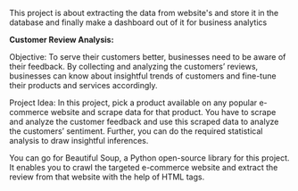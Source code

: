 This project is about extracting the data from website's and store it in the database and finally make a dashboard out of it for business analytics


**Customer Review Analysis:**

Objective: To serve their customers better, businesses need to be aware of their feedback. By collecting and analyzing the customers’ reviews, businesses can know about insightful trends of customers and fine-tune their products and services accordingly.

Project Idea: In this project, pick a product available on any popular e-commerce website and scrape data for that product. You have to scrape and analyze the customer feedback and use this scraped data to analyze the customers’ sentiment. Further, you can do the required statistical analysis to draw insightful inferences.

You can go for Beautiful Soup, a Python open-source library for this project. It enables you to crawl the targeted e-commerce website and extract the review from that website with the help of HTML tags.
